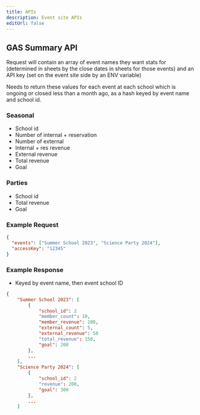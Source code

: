 ```yaml
---
title: APIs
description: Event site APIs
editUrl: false
---
```


## GAS Summary API

Request will contain an array of event names they want stats for (determined in sheets by the close dates in sheets for those events) and an API key (set on the event site side by an ENV variable)

Needs to return these values for each event at each school which is ongoing or closed less than a month ago, as a hash keyed by event name and school id.

### Seasonal

- School id
- Number of internal + reservation
- Number of external
- Internal + res revenue
- External revenue
- Total revenue
- Goal

### Parties

- School id
- Total revenue
- Goal

### Example Request

```json
{
  "events": ["Summer School 2023", "Science Party 2024"],
  "accessKey": "12345"
}
```

### Example Response

- Keyed by event name, then event school ID

```json
{
    "Summer School 2023": [
        {
            "school_id": 2
            "member_count": 10,
            "member_revenue": 100,
            "external_count": 5,
            "external_revenue": 50
            "total_revenue": 150,
            "goal": 200
        },
        ...
    ],
    "Science Party 2024": [
        {
            "school_id": 2
            "revenue": 200,
            "goal": 300
        },
        ...
    ]
```
